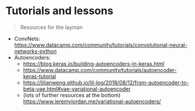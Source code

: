 # Tutorials and lessons
> Resources for the layman

- ConvNets: https://www.datacamp.com/community/tutorials/convolutional-neural-networks-python
- Autoencoders:
  - https://blog.keras.io/building-autoencoders-in-keras.html
  - https://www.datacamp.com/community/tutorials/autoencoder-keras-tutorial
  - https://lilianweng.github.io/lil-log/2018/08/12/from-autoencoder-to-beta-vae.html#vae-variational-autoencoder
  - (lots of further resources at the bottom) https://www.jeremyjordan.me/variational-autoencoders/
